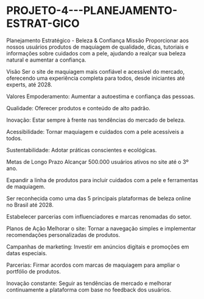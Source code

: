 # PROJETO-4---PLANEJAMENTO-ESTRAT-GICO

Planejamento Estratégico - Beleza & Confiança
Missão
Proporcionar aos nossos usuários produtos de maquiagem de qualidade, dicas, tutoriais e informações sobre cuidados com a pele, ajudando a realçar sua beleza natural e aumentar a confiança.

Visão
Ser o site de maquiagem mais confiável e acessível do mercado, oferecendo uma experiência completa para todos, desde iniciantes até experts, até 2028.

Valores
Empoderamento: Aumentar a autoestima e confiança das pessoas.

Qualidade: Oferecer produtos e conteúdo de alto padrão.

Inovação: Estar sempre à frente nas tendências do mercado de beleza.

Acessibilidade: Tornar maquiagem e cuidados com a pele acessíveis a todos.

Sustentabilidade: Adotar práticas conscientes e ecológicas.

Metas de Longo Prazo
Alcançar 500.000 usuários ativos no site até o 3º ano.

Expandir a linha de produtos para incluir cuidados com a pele e ferramentas de maquiagem.

Ser reconhecida como uma das 5 principais plataformas de beleza online no Brasil até 2028.

Estabelecer parcerias com influenciadores e marcas renomadas do setor.

Planos de Ação
Melhorar o site: Tornar a navegação simples e implementar recomendações personalizadas de produtos.

Campanhas de marketing: Investir em anúncios digitais e promoções em datas especiais.

Parcerias: Firmar acordos com marcas de maquiagem para ampliar o portfólio de produtos.

Inovação constante: Seguir as tendências de mercado e melhorar continuamente a plataforma com base no feedback dos usuários.

